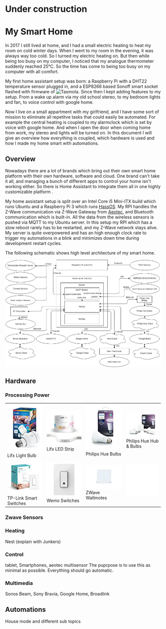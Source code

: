 # Under construction

# My Smart Home
In 2017 I still lived at home, and I had a small electric heating to heat my room on cold winter days. When I went to my room in the evening, it was always way too cold. So I turned my electric heating on. But then while being too busy on my computer, I noticed that my analogue thermometer suddenly reached 25°C. So the time has come to being too busy on my computer with all comfort.

My first home assistant setup was born: a Raspberry Pi with a DHT22 temperature sensor plugged in, and a ESP8266 based Sonoff smart socket flashed with firmware of ![Tasmota](https://github.com/arendst/Sonoff-Tasmota). Since then I kept adding features to my setup. From a wake up alarm via my old school stereo, to my bedroom lights and fan, to voice control with google home.

Now I live on a small appartment with my girlfriend, and I have some sort of mission to eliminate all repetitve tasks that could easily be automated. For example the central heating is coupled to my alarmclock which is set by voice with google home. And when I open the door when coming home from work, my stereo and lights will be turned on. In this document I will give an overview how everything is coupled, which hardware is used and how I made my home smart with automations.

## Overview
Nowadays there are a lot of brands which bring out their own smart home platform with their own hardware, software and cloud. One brand can't take it all, and managing a bunch of different apps to control your home isn't working either. So there is Home Assistant to integrate them all in one highly customizable platform .

My home assistant setup is split over an Intel Core i5 Mini-ITX build which runs Ubuntu and a Raspberry Pi 3 which runs [HassOS](https://github.com/home-assistant/hassos). My RPI handles the Z-Wave communication via Z-Wave Gateway from [Aeotec](https://aeotec.com/z-wave-usb-stick), and Bluetooth communication which is built-in. All the data from the wireless sensors is pushed via MQTT to my Ubuntu server. In this setup my RPI which has a slow reboot rarely has to be restarted, and my Z-Wave network stays alive. My server is quite overpowered and has an high enough clock rate to trigger my automations in a blink and minimizes down time during development restart cycles.

The following schematic shows high level architecture of my smart home.

![My Home Automation Setup](https://raw.githubusercontent.com/steinmaerivoet/home-assistant-config/master/Documentation/Topology/homeassistant_topology.png)

## Hardware
### Processing Power
<table>
<tr>
    <td>
    <a href="http://amzn.to/2pTWaNm"><img src="https://raw.githubusercontent.com/skalavala/skalavala.github.io/master/images/lifx-bulb.jpg" alt="Lifx Light Bulb" /></a><br/>
        Lifx Light Bulb
    </td>
    <td>
    <a href="http://amzn.to/2DI7i4P"><img src="https://raw.githubusercontent.com/skalavala/skalavala.github.io/master/images/lifx-led-strip.jpg" alt="Lifx LED Strip" /></a><br/>
        Lifx LED Strip
    </td>
    <td>
    <a href="http://amzn.to/2DLfuBi"><img src="https://raw.githubusercontent.com/skalavala/skalavala.github.io/master/images/philips-hue-bulbs.jpg" alt="Philips Hue Bulbs" /></a><br/>
        Philips Hue Bulbs
    </td>
    <td>
    <a href="http://amzn.to/2mH7bi8"><img src="https://raw.githubusercontent.com/skalavala/skalavala.github.io/master/images/philips-hue-hub.jpg" alt="Philips Hue Hub & Bulbs" /></a><br/>
        Philips Hue Hub & Bulbs
    </td>
</tr>
<tr>
    <td>
    <a href="http://amzn.to/2qeilPx"><img src="https://raw.githubusercontent.com/skalavala/skalavala.github.io/master/images/tplink-smart-switches.jpg" alt="TP-Link Smart Switches" /></a><br/>
        TP-Link Smart Switches
    </td>
    <td>
    <a href="http://amzn.to/2pairYc"><img src="https://raw.githubusercontent.com/skalavala/skalavala.github.io/master/images/wemo-light-switches.jpg" alt="Wemo Switches" /></a><br/>
        Wemo Switches
    </td>
    <td>
    <a href="http://amzn.to/2DK11G5"><img src="https://raw.githubusercontent.com/skalavala/skalavala.github.io/master/images/wall-mote.jpg" alt="ZWave Wallmotes" /></a><br/>
        ZWave Wallmotes
    </td>
    <td><img src="https://raw.githubusercontent.com/skalavala/skalavala.github.io/master/images/blank.jpg"/><br/>&nbsp;</td>
</tr>
</table>


### Zwave Sensors

### Heating
Nest (explain with Junkers)

### Control
tablet, Smartphones, aeotec multisensor
The puprpose is to use this as minimal as possible. Everything should go automatic.


### Multimedia
Sonos Beam, Sony Bravia, Google Home, Broadlink


## Automations
House mode and different sub topics
